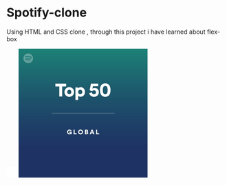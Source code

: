 # Spotify-clone
Using HTML and CSS clone , through this project i have learned about flex-box 

![ image alt ](https://github.com/priyankashori/Spotify-clone/blob/5bddbd02a57e9723c776ac8a4c9be34fb2dc5b8d/backward_icon.png)
![ image alt ](https://github.com/priyankashori/Spotify-clone/blob/3793e9f79023088f4ab7a2e1d55904519adbcee0/card1img.jpeg)
